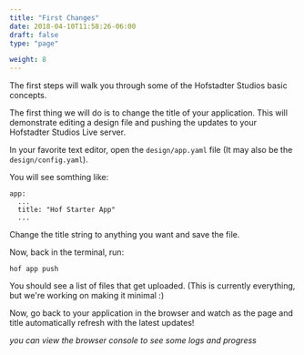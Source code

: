 ```yaml
---
title: "First Changes"
date: 2018-04-10T11:58:26-06:00
draft: false
type: "page"

weight: 8
---
```


The first steps will walk you through some
of the Hofstadter Studios basic concepts.

The first thing we will do is to change the title of your application.
This will demonstrate editing a design file and pushing the updates
to your Hofstadter Studios Live server.

In your favorite text editor,
open the `design/app.yaml` file
(It may also be the `design/config.yaml`).

You will see somthing like:

```
app:
  ...
  title: "Hof Starter App"
  ...
```

Change the title string to anything you want
and save the file.

Now, back in the terminal, run:

```
hof app push
```

You should see a list of files that get uploaded.
(This is currently everything, but we're working on making it minimal :)

Now, go back to your application in the browser
and watch as the page and title
automatically refresh with the latest updates!

_you can view the browser console to see some logs and progress_

